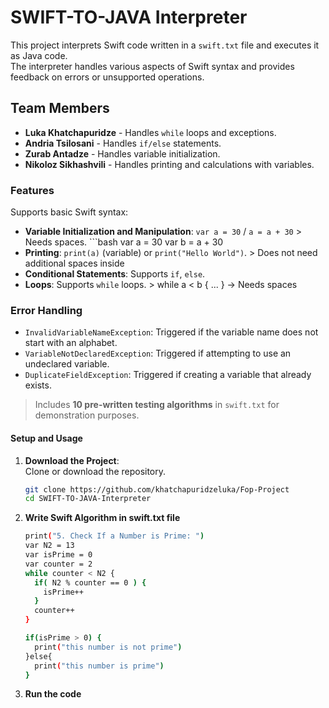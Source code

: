 # **SWIFT-TO-JAVA Interpreter**

This project interprets Swift code written in a `swift.txt` file and executes it as Java code.  
The interpreter handles various aspects of Swift syntax and provides feedback on errors or unsupported operations.

## **Team Members**
- **Luka Khatchapuridze** - Handles `while` loops and exceptions.
- **Andria Tsilosani** - Handles `if/else` statements.
- **Zurab Antadze** - Handles variable initialization.
- **Nikoloz Sikhashvili** - Handles printing and calculations with variables.

### **Features**
Supports basic Swift syntax:
- **Variable Initialization and Manipulation**: `var a = 30` / `a = a + 30` > Needs spaces. ```bash var a = 30
                                                                                                    var b = a + 30
- **Printing**: `print(a)` (variable) or `print("Hello World")`. > Does not need additional spaces inside
- **Conditional Statements**: Supports `if`, `else`.
- **Loops**: Supports `while` loops.   > while a < b { ... } -> Needs spaces

### **Error Handling**
- `InvalidVariableNameException`: Triggered if the variable name does not start with an alphabet.
- `VariableNotDeclaredException`: Triggered if attempting to use an undeclared variable.
- `DuplicateFieldException`: Triggered if creating a variable that already exists.

> Includes **10 pre-written testing algorithms** in `swift.txt` for demonstration purposes.

#### **Setup and Usage**
1. **Download the Project**:  
   Clone or download the repository.
   ```bash
   git clone https://github.com/khatchapuridzeluka/Fop-Project
   cd SWIFT-TO-JAVA-Interpreter
2. **Write Swift Algorithm in swift.txt file**
   ```bash
   print("5. Check If a Number is Prime: ")
   var N2 = 13
   var isPrime = 0
   var counter = 2
   while counter < N2 {
     if( N2 % counter == 0 ) {
       isPrime++
     }
     counter++
   }
   
   if(isPrime > 0) {
     print("this number is not prime")
   }else{
     print("this number is prime")
   }

3. **Run the code**
